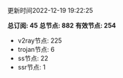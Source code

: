 更新时间2022-12-19 19:22:25

**总订阅: 45**
**总节点: 882**
**有效节点: 254**
- v2ray节点: 225
- trojan节点: 6
- ss节点: 22
- ssr节点: 1
